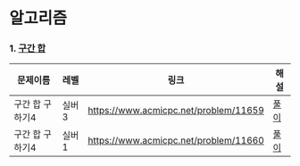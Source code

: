 # 알고리즘

### 1. [구간 합](https://velog.io/@wxxhyeong/%EA%B5%AC%EA%B0%84-%ED%95%A9)
| 문제이름            | 레벨 | 링크 | 해설  |
|-----------------| --- | --- |------|
|구간 합 구하기4| 실버3 | https://www.acmicpc.net/problem/11659|[풀이](https://velog.io/@wxxhyeong/%EB%B0%B1%EC%A4%80-11659.-%EA%B5%AC%EA%B0%84-%ED%95%A9-%EA%B5%AC%ED%95%98%EA%B8%B04)|
|구간 합 구하기4| 실버1 | https://www.acmicpc.net/problem/11660|[풀이](https://velog.io/@wxxhyeong/%EB%B0%B1%EC%A4%80-11660.-%EA%B5%AC%EA%B0%84-%ED%95%A9-%EA%B5%AC%ED%95%98%EA%B8%B05)|
